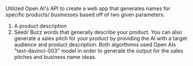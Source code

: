 Utilized Open AI's API to create a web app that generates names for specific products/ businesses based off of two given parameters: 
1. A product description
2. Seed/ Buzz words that generally describe your product.
You can also generate a sales pitch for your product by providing the AI with a target audience and product description. Both algorthmns used Open AIs
"text-davinci-003" model in order to generate the output for the sales pitches and business name ideas. 
